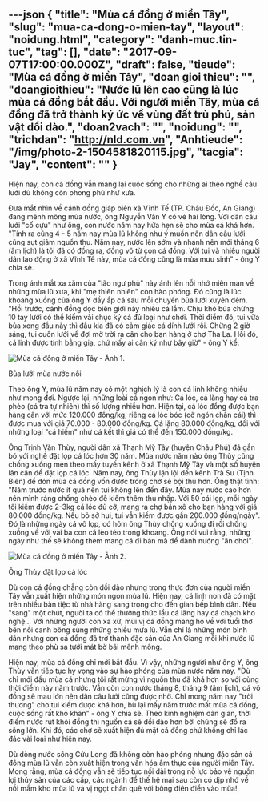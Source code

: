 ---json
{
    "title": "Mùa cá đồng ở miền Tây",
    "slug": "mua-ca-dong-o-mien-tay",
    "layout": "noidung.html",
    "category": "danh-muc.tin-tuc",
    "tag": [],
    "date": "2017-09-07T17:00:00.000Z",
    "draft": false,
    "tieude": "Mùa cá đồng ở miền Tây",
    "doan gioi thieu": "",
    "doangioithieu": "Nước lũ lên cao cũng là lúc mùa cá đồng bắt đầu. Với người miền Tây, mùa cá đồng đã trở thành ký ức về vùng đất trù phú, sản vật dồi dào.",
    "doan2vach": "",
    "noidung": "",
    "trichdan": "http://nld.com.vn",
    "Anhtieude": "/img/photo-2-1504581820115.jpg",
    "tacgia": "Jay",
    "__content__": ""
}
---
<p><span style="font-size:14px">Hiện nay, con c&aacute; đồng vẫn mang lại cuộc sống cho những ai theo nghề c&acirc;u lưới d&ugrave; kh&ocirc;ng c&ograve;n phong ph&uacute; như xưa.</span></p>

<p><span style="font-size:14px">Đưa mắt nh&igrave;n về c&aacute;nh đồng gi&aacute;p bi&ecirc;n x&atilde; Vĩnh Tế (TP. Ch&acirc;u Đốc, An Giang) đang m&ecirc;nh m&ocirc;ng m&ugrave;a nước, &ocirc;ng Nguyễn Văn Y c&oacute; vẻ h&agrave;i l&ograve;ng. Với d&acirc;n c&acirc;u lưới &quot;cố cựu&quot; như &ocirc;ng, con nước năm nay hứa hẹn sẽ cho m&ugrave;a c&aacute; kh&aacute; hơn. &quot;T&iacute;nh ra cũng 4 - 5 năm nay m&ugrave;a lũ kh&ocirc;ng như &yacute; muốn n&ecirc;n d&acirc;n c&acirc;u lưới cũng sụt giảm nguồn thu. Năm nay, nước l&ecirc;n sớm v&agrave; nhanh n&ecirc;n mới th&aacute;ng 6 (&acirc;m lịch) l&agrave; t&ocirc;i đ&atilde; c&oacute; đồng ra, đồng v&ocirc; từ con c&aacute; đồng. Với tui v&agrave; nhiều người d&acirc;n lao động ở x&atilde; Vĩnh Tế n&agrave;y, m&ugrave;a c&aacute; đồng cũng l&agrave; m&ugrave;a mưu sinh&quot; - &ocirc;ng Y chia sẻ.</span></p>

<p><span style="font-size:14px">Trong &aacute;nh mắt xa xăm của &quot;l&atilde;o ngư phủ&quot; n&agrave;y &aacute;nh l&ecirc;n nỗi nhớ mi&ecirc;n man về những m&ugrave;a lũ xưa, khi &quot;mẹ thi&ecirc;n nhi&ecirc;n&quot; c&ograve;n h&agrave;o ph&oacute;ng. Đ&oacute; cũng l&agrave; l&uacute;c khoang xuồng của &ocirc;ng Y đầy ắp c&aacute; sau mỗi chuyến bủa lưới xuy&ecirc;n đ&ecirc;m. &quot;Hồi trước, c&aacute;nh đồng dọc bi&ecirc;n giới n&agrave;y nhiều c&aacute; lắm. Chịu kh&oacute; bủa chừng 10 tay lưới c&oacute; thể kiếm v&agrave;i chục k&yacute; c&aacute; đủ loại như chơi. Thời điểm đ&oacute;, tui vừa bủa xong đầu n&agrave;y th&igrave; đầu kia đ&atilde; c&oacute; cảm gi&aacute;c c&aacute; d&iacute;nh lưới rồi. Chừng 2 giờ s&aacute;ng, tui cuốn lưới về đợi mờ trời ra c&acirc;n cho bạn h&agrave;ng ở chợ Tha La. Hồi đ&oacute;, c&aacute; linh được t&iacute;nh bằng giạ, chứ mấy ai c&acirc;n k&yacute; như b&acirc;y giờ&quot; - &ocirc;ng Y kể.</span></p>

<p><span style="font-size:14px"><img alt="Mùa cá đồng ở miền Tây - Ảnh 1." id="img_d20ff0e0-92b7-11e7-bba3-51cd7a364481" src="http://nld.mediacdn.vn/thumb_w/540/2017/photo-1-1504670364922.jpg" title="Mùa cá đồng ở miền Tây - Ảnh 1." /></span></p>

<p><span style="font-size:14px">Bủa lưới m&ugrave;a nước nổi</span></p>

<p><span style="font-size:14px">Theo &ocirc;ng Y, m&ugrave;a lũ năm nay c&oacute; một nghịch l&yacute; l&agrave; con c&aacute; linh kh&ocirc;ng nhiều như mong đợi. Ngược lại, những lo&agrave;i c&aacute; ngon như: C&aacute; l&oacute;c, c&aacute; lăng hay c&aacute; tra ph&egrave;o (c&aacute; tra tự nhi&ecirc;n) th&igrave; số lượng nhiều hơn. Hiện tại, c&aacute; l&oacute;c đồng được bạn h&agrave;ng c&acirc;n với mức 120.000 đồng/kg, ri&ecirc;ng c&aacute; l&oacute;c b&oacute;c (cỡ ng&oacute;n ch&acirc;n c&aacute;i) th&igrave; được mua với gi&aacute; 70.000 - 80.000 đồng/kg. C&aacute; lăng 80.000 đồng/kg, đối với những loại &quot;c&aacute; hiếm&quot; như c&aacute; kết th&igrave; gi&aacute; c&oacute; thể đến 150.000 đồng/kg.</span></p>

<p><span style="font-size:14px">&Ocirc;ng Trịnh Văn Th&ugrave;y, người d&acirc;n x&atilde; Thạnh Mỹ T&acirc;y (huyện Ch&acirc;u Ph&uacute;) đ&atilde; gắn b&oacute; với nghề đặt lọp c&aacute; l&oacute;c hơn 30 năm. M&ugrave;a nước năm n&agrave;o &ocirc;ng Th&ugrave;y cũng chống xuồng men theo mấy tuyến k&ecirc;nh ở x&atilde; Thạnh Mỹ T&acirc;y v&agrave; một số huyện l&acirc;n cận để đặt lọp c&aacute; l&oacute;c. Năm nay, &ocirc;ng Th&ugrave;y lặn lội đến k&ecirc;nh Tr&agrave; Sư (Tịnh Bi&ecirc;n) để đ&oacute;n m&ugrave;a c&aacute; đồng vốn được tr&ocirc;ng chờ sẽ bội thu hơn. &Ocirc;ng thật t&igrave;nh: &quot;Năm trước nước &iacute;t qu&aacute; n&ecirc;n tui kh&ocirc;ng l&ecirc;n đến đ&acirc;y. M&ugrave;a n&agrave;y nước cao hơn n&ecirc;n m&igrave;nh r&aacute;ng chống ch&egrave;o để kiếm th&ecirc;m thu nhập. Với 50 c&aacute;i lọp, mỗi ng&agrave;y t&ocirc;i kiếm được 2-3kg c&aacute; l&oacute;c đủ cỡ, mang ra chợ b&aacute;n x&ocirc; cho bạn h&agrave;ng với gi&aacute; 80.000 đồng/kg. Nếu bỏ sở hụi, tui vẫn kiếm được gần 200.000 đồng/ng&agrave;y&quot;. Đ&oacute; l&agrave; những ng&agrave;y c&aacute; v&ocirc; lọp, c&oacute; h&ocirc;m &ocirc;ng Th&ugrave;y chống xuồng đi rồi chống xuồng về với v&agrave;i ba con c&aacute; l&egrave;o t&egrave;o trong khoang. &Ocirc;ng n&oacute;i vui rằng, những ng&agrave;y như thế sẽ kh&ocirc;ng th&egrave;m mang c&aacute; đi b&aacute;n m&agrave; để d&agrave;nh nướng &quot;ăn chơi&quot;.</span></p>

<p><span style="font-size:14px"><img alt="Mùa cá đồng ở miền Tây - Ảnh 2." id="img_d3478680-92b7-11e7-bba3-51cd7a364481" src="http://nld.mediacdn.vn/thumb_w/540/2017/photo-1-1504670366885.jpg" title="Mùa cá đồng ở miền Tây - Ảnh 2." /></span></p>

<p><span style="font-size:14px">&Ocirc;ng Th&ugrave;y đặt lọp c&aacute; l&oacute;c</span></p>

<p><span style="font-size:14px">D&ugrave; con c&aacute; đồng chẳng c&ograve;n dồi d&agrave;o nhưng trong thực đơn của người miền T&acirc;y vẫn xuất hiện những m&oacute;n ngon m&ugrave;a lũ. Hiện nay, c&aacute; linh non đ&atilde; c&oacute; mặt tr&ecirc;n nhiều b&agrave;n tiệc từ nh&agrave; h&agrave;ng sang trọng cho đến gian bếp b&igrave;nh d&acirc;n. Nếu &quot;sang&quot; một ch&uacute;t, người ta c&oacute; thể thưởng thức lẩu c&aacute; lăng hay c&aacute; chạch kho nghệ&hellip; Với những người con xa xứ, m&ugrave;i vị c&aacute; đồng mang họ về với tuổi thơ b&ecirc;n nồi canh b&ocirc;ng s&uacute;ng những chiều mưa lũ. Vẫn chỉ l&agrave; những m&oacute;n b&igrave;nh d&acirc;n nhưng con c&aacute; đồng đ&atilde; trở th&agrave;nh đặc sản của An Giang mỗi khi nước lũ mang theo ph&ugrave; sa tưới m&aacute;t bờ b&atilde;i m&ecirc;nh m&ocirc;ng.</span></p>

<p><span style="font-size:14px">Hiện nay, m&ugrave;a c&aacute; đồng chỉ mới bắt đầu. V&igrave; vậy, những người như &ocirc;ng Y, &ocirc;ng Th&ugrave;y vẫn tiếp tục hy vọng v&agrave;o sự h&agrave;o ph&oacute;ng của m&ugrave;a nước năm nay. &quot;D&ugrave; chỉ mới đầu m&ugrave;a c&aacute; nhưng t&ocirc;i rất mừng v&igrave; nguồn thu đ&atilde; kh&aacute; hơn so với c&ugrave;ng thời điểm n&agrave;y năm trước. Vẫn c&ograve;n con nước th&aacute;ng 8, th&aacute;ng 9 (&acirc;m lịch), c&aacute; v&ocirc; đồng sẽ mau lớn n&ecirc;n d&acirc;n c&acirc;u lưới cũng được nhờ. Chỉ mong năm nay &quot;trời thương&quot; cho tui kiếm được kh&aacute; hơn, b&ugrave; lại mấy năm trước mất m&ugrave;a c&aacute; đồng, cuộc sống rất kh&oacute; khăn&quot; - &ocirc;ng Y chia sẻ. Theo kinh nghiệm d&acirc;n gian, thời điểm nước r&uacute;t khỏi đồng th&igrave; nguồn c&aacute; sẽ dồi d&agrave;o hơn bởi ch&uacute;ng sẽ đổ ra s&ocirc;ng lớn. Khi đ&oacute;, c&aacute;c chợ sẽ xuất hiện đủ mặt c&aacute; đồng chứ kh&ocirc;ng chỉ l&aacute;c đ&aacute;c v&agrave;i loại như hiện nay.</span></p>

<p><span style="font-size:14px">D&ugrave; d&ograve;ng nước s&ocirc;ng Cửu Long đ&atilde; kh&ocirc;ng c&ograve;n h&agrave;o ph&oacute;ng nhưng đặc sản c&aacute; đồng m&ugrave;a lũ vẫn c&ograve;n xuất hiện trong văn h&oacute;a ẩm thực của người miền T&acirc;y. Mong rằng, m&ugrave;a c&aacute; đồng vẫn sẽ tiếp tục nối d&agrave;i trong nỗ lực bảo vệ nguồn lợi thủy sản của c&aacute;c cấp, c&aacute;c ng&agrave;nh để thế hệ mai sau c&ograve;n c&oacute; dịp nhớ về nồi mắm kho m&ugrave;a lũ v&agrave; vị ngọt ch&acirc;n qu&ecirc; với b&ocirc;ng đi&ecirc;n điển v&agrave;o m&ugrave;a!</span></p>
